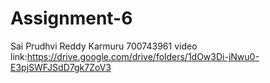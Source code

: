 # Assignment-6
Sai Prudhvi Reddy Karmuru
700743961
video link:https://drive.google.com/drive/folders/1dOw3Di-jNwu0-E3pjSWFJSdD7gk7ZoV3
